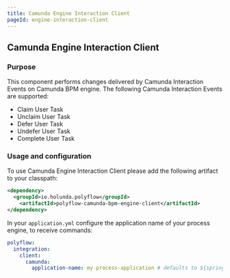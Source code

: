 ```yaml
---
title: Camunda Engine Interaction Client
pageId: engine-interaction-client
---
```


## Camunda Engine Interaction Client


### Purpose

This component performs changes delivered by Camunda Interaction Events on Camunda BPM engine.
The following Camunda Interaction Events are supported:

* Claim User Task
* Unclaim User Task
* Defer User Task
* Undefer User Task
* Complete User Task

### Usage and configuration

To use Camunda Engine Interaction Client please add the following artifact to your classpath:

```xml
<dependency>
  <groupId>io.holunda.polyflow</groupId>
    <artifactId>polyflow-camunda-bpm-engine-client</artifactId>
</dependency>
```

In your `application.yml` configure the application name of your process engine, to receive commands:

```yml
polyflow:
  integration:
    client:
      camunda:
        application-name: my-process-application # defaults to ${spring.application.name}
```
